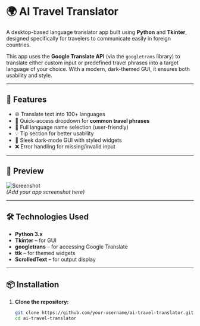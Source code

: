 # 🌍 AI Travel Translator

A desktop-based language translator app built using **Python** and **Tkinter**, designed specifically for travelers to communicate easily in foreign countries.

This app uses the **Google Translate API** (via the `googletrans` library) to translate either custom input or predefined travel phrases into a target language of your choice. With a modern, dark-themed GUI, it ensures both usability and style.

---

## 🚀 Features

- 🌐 Translate text into 100+ languages  
- 🧳 Quick-access dropdown for **common travel phrases**  
- 🎯 Full language name selection (user-friendly)  
- 💡 Tip section for better usability  
- 🎨 Sleek dark-mode GUI with styled widgets  
- ❌ Error handling for missing/invalid input  

---

## 📸 Preview

![Screenshot](screenshot.png)  
*(Add your app screenshot here)*

---

## 🛠️ Technologies Used

- **Python 3.x**
- **Tkinter** – for GUI
- **googletrans** – for accessing Google Translate
- **ttk** – for themed widgets
- **ScrolledText** – for output display

---

## 📦 Installation

1. **Clone the repository:**

   ```bash
   git clone https://github.com/your-username/ai-travel-translator.git
   cd ai-travel-translator
